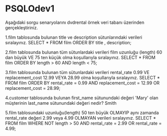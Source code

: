 # PSQLOdev1
Aşağıdaki sorgu senaryolarını dvdrental örnek veri tabanı üzerinden gerçekleştiriniz.

1.film tablosunda bulunan title ve description sütunlarındaki verileri sıralayınız.
SELECT * FROM film
ORDER BY title , description;

2.film tablosunda bulunan tüm sütunlardaki verileri film uzunluğu (length) 60 dan büyük VE 75 ten küçük olma koşullarıyla sıralayınız.
SELECT * FROM film
ORDER BY length > 60 AND length < 75;

3.film tablosunda bulunan tüm sütunlardaki verileri rental_rate 0.99 VE replacement_cost 12.99 VEYA 28.99 olma koşullarıyla sıralayınız.
SELECT * FROM film
ORDER BY rental_rate = 0.99 AND replacement_cost = 12.99 OR replacement_cost = 28.99;

4.customer tablosunda bulunan first_name sütunundaki değeri 'Mary' olan müşterinin last_name sütunundaki değeri nedir?
Smith

5.film tablosundaki uzunluğu(length) 50 ten büyük OLMAYIP aynı zamanda rental_rate değeri 2.99 veya 4.99 OLMAYAN verileri sıralayınız.
SELECT * FROM film
WHERE NOT length > 50 AND rental_rate = 2.99 OR rental_rate = 4.99; 

